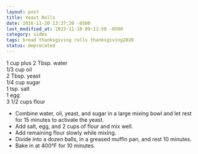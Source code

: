 ```yaml
---
layout: post
title: Yeast Rolls
date: 2016-11-20 13:37:20 -0500
last_modified_at: 2023-11-18 09:11:50 -0500
category: sides
tags: bread thanksgiving rolls thanksgiving2020
status: deprecated
---
```

1 cup plus 2 Tbsp. water  
1/3 cup oil  
2 Tbsp. yeast  
1/4 cup sugar  
1 tsp. salt  
1 egg  
3 1/2 cups flour  

  * Combine water, oil, yeast, and sugar in a large mixing bowl and let rest for 15 minutes to activate the yeast.
  * Add salt, egg, and 2 cups of flour and mix well.
  * Add remaining flour slowly while mixing.
  * Divide into a dozen balls, in a greased muffin pan, and rest 10 minutes.
  * Bake in at 400°F for 10 minutes.

